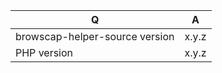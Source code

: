 | Q                       | A |
| ------------------------| --------------- |
| browscap-helper-source version | x.y.z |
| PHP version             | x.y.z |


<!--
- Please fill in this template according to your issue.
- Please keep the table shown above at the top of your issue.
- Please post code as text (using proper markup). Do not post screenshots of code.
- Replace this comment by the description of your issue.
-->
